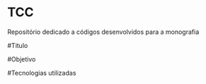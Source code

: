 # TCC
Repositório dedicado a códigos desenvolvidos para a monografia

#Titulo

#Objetivo

#Tecnologias utilizadas